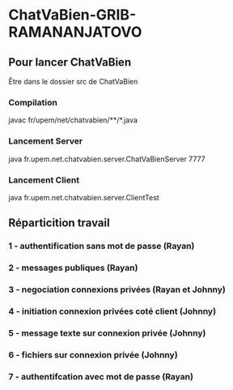 # ChatVaBien-GRIB-RAMANANJATOVO

## Pour lancer ChatVaBien
Être dans le dossier src de ChatVaBien
### Compilation
javac fr/upem/net/chatvabien/**/*.java
### Lancement Server
java fr.upem.net.chatvabien.server.ChatVaBienServer 7777
### Lancement Client
java fr.upem.net.chatvabien.server.ClientTest

## Réparticition travail
### 1 - authentification sans mot de passe (Rayan)
### 2 - messages publiques (Rayan)
### 3 - negociation connexions privées (Rayan et Johnny)
### 4 - initiation connexion privées coté client (Johnny)
### 5 - message texte sur connexion privée (Johnny)
### 6 - fichiers sur connexion privée (Johnny)
### 7 - authentifcation avec mot de passe (Rayan)